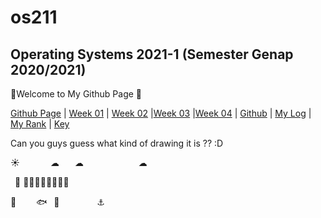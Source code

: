 # os211
## Operating Systems 2021-1 (Semester Genap 2020/2021)

🌊Welcome to My Github Page 🌊 

[Github Page](https://marcianadin.github.io/os211/) | [Week 01](https://marcianadin.github.io/os211/W01/) | [Week 02](https://marcianadin.github.io/os211/W02/) |[Week 03](https://marcianadin.github.io/os211/W03/) |[Week 04](https://marcianadin.github.io/os211/W04/) | [Github](https://github.com/marcianadin/os211) | [My Log](https://marcianadin.github.io/os211/TXT/mylog.txt) | [My Rank](https://marcianadin.github.io/os211/TXT/myrank.txt) | [Key](https://marcianadin.github.io/os211/TXT/mypubkey.txt) 

Can you guys guess what kind of drawing it is ?? :D


☀       ☁
   ☁
            ☁
            
 🐬
🌊🌊⛵🌊🌊🌊🌊⁣🌊


🐠
    🐟
 🐳    
    ⚓



 
